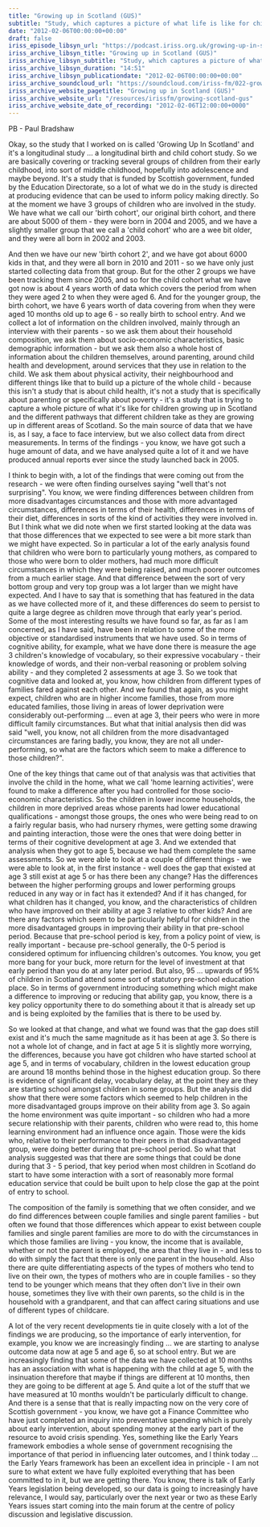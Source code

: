 ```yaml
---
title: "Growing up in Scotland (GUS)"
subtitle: "Study, which captures a picture of what life is like for children in Scotland, and the different pathways that children take as they grow up."
date: "2012-02-06T00:00:00+00:00"
draft: false
iriss_episode_libsyn_url: "https://podcast.iriss.org.uk/growing-up-in-scotland-gus-1"
iriss_archive_libsyn_title: "Growing up in Scotland (GUS)"
iriss_archive_libsyn_subtitle: "Study, which captures a picture of what life is like for children in Scotland, and the different pathways that children take as they grow up."
iriss_archive_libsyn_duration: "14:51"
iriss_archive_libsyn_publicationdate: "2012-02-06T00:00:00+00:00"
iriss_archive_soundcloud_url: "https://soundcloud.com/iriss-fm/022-growing-up-in-scotland-gus"
iriss_archive_website_pagetitle: "Growing up in Scotland (GUS)"
iriss_archive_website_url: "/resources/irissfm/growing-scotland-gus"
iriss_archive_website_date_of_recording: "2012-02-06T12:00:00+0000"
---
```

PB - Paul Bradshaw

Okay, so the study that I worked on is called 'Growing Up In Scotland' and it's a longitudinal study ... a longitudinal birth and child cohort study. So we are basically covering or tracking several groups of children from their early childhood, into sort of middle childhood, hopefully into adolescence and maybe beyond. It's a study that is funded by Scottish government, funded by the Education Directorate, so a lot of what we do in the study is directed at producing evidence that can be used to inform policy making directly. So at the moment we have 3 groups of children who are involved in the study. We have what we call our 'birth cohort', our original birth cohort, and there are about 5000 of them - they were born in 2004 and 2005, and we have a slightly smaller group that we call a 'child cohort' who are a wee bit older, and they were all born in 2002 and 2003.

And then we have our new 'birth cohort 2', and we have got about 6000 kids in that, and they were all born in 2010 and 2011 - so we have only just started collecting data from that group. But for the other 2 groups we have been tracking them since 2005, and so for the child cohort what we have got now is about 4 years worth of data which covers the period from when they were aged 2 to when they were aged 6. And for the younger group, the birth cohort, we have 6 years worth of data covering from when they were aged 10 months old up to age 6 - so really birth to school entry. And we collect a lot of information on the children involved, mainly through an interview with their parents - so we ask them about their household composition, we ask them about socio-economic characteristics, basic demographic information - but we ask them also a whole host of information about the children themselves, around parenting, around child health and development, around services that they use in relation to the child. We ask them about physical activity, their neighbourhood and different things like that to build up a picture of the whole child - because this isn't a study that is about child health, it's not a study that is specifically about parenting or specifically about poverty - it's a study that is trying to capture a whole picture of what it's like for children growing up in Scotland and the different pathways that different children take as they are growing up in different areas of Scotland. So the main source of data that we have is, as I say, a face to face interview, but we also collect data from direct measurements. In terms of the findings - you know, we have got such a huge amount of data, and we have analysed quite a lot of it and we have produced annual reports ever since the study launched back in 2005.

I think to begin with, a lot of the findings that were coming out from the research - we were often finding ourselves saying "well that's not surprising". You know, we were finding differences between children from more disadvantages circumstances and those with more advantaged circumstances, differences in terms of their health, differences in terms of their diet, differences in sorts of the kind of activities they were involved in. But I think what we did note when we first started looking at the data was that those differences that we expected to see were a bit more stark than we might have expected. So in particular a lot of the early analysis found that children who were born to particularly young mothers, as compared to those who were born to older mothers, had much more difficult circumstances in which they were being raised, and much poorer outcomes from a much earlier stage. And that difference between the sort of very bottom group and very top group was a lot larger than we might have expected. And I have to say that is something that has featured in the data as we have collected more of it, and these differences do seem to persist to quite a large degree as children move through that early year's period. Some of the most interesting results we have found so far, as far as I am concerned, as I have said, have been in relation to some of the more objective or standardised instruments that we have used. So in terms of cognitive ability, for example, what we have done there is measure the age 3 children's knowledge of vocabulary, so their expressive vocabulary - their knowledge of words, and their non-verbal reasoning or problem solving ability - and they completed 2 assessments at age 3. So we took that cognitive data and looked at, you know, how children from different types of families fared against each other. And we found that again, as you might expect, children who are in higher income families, those from more educated families, those living in areas of lower deprivation were considerably out-performing ... even at age 3, their peers who were in more difficult family circumstances. But what that initial analysis then did was said "well, you know, not all children from the more disadvantaged circumstances are faring badly, you know, they are not all under-performing, so what are the factors which seem to make a difference to those children?".

One of the key things that came out of that analysis was that activities that involve the child in the home, what we call 'home learning activities', were found to make a difference after you had controlled for those socio-economic characteristics. So the children in lower income households, the children in more deprived areas whose parents had lower educational qualifications - amongst those groups, the ones who were being read to on a fairly regular basis, who had nursery rhymes, were getting some drawing and painting interaction, those were the ones that were doing better in terms of their cognitive development at age 3. And we extended that analysis when they got to age 5, because we had them complete the same assessments. So we were able to look at a couple of different things - we were able to look at, in the first instance - well does the gap that existed at age 3 still exist at age 5 or has there been any change? Has the differences between the higher performing groups and lower performing groups reduced in any way or in fact has it extended? And if it has changed, for what children has it changed, you know, and the characteristics of children who have improved on their ability at age 3 relative to other kids? And are there any factors which seem to be particularly helpful for children in the more disadvantaged groups in improving their ability in that pre-school period. Because that pre-school period is key, from a policy point of view, is really important - because pre-school generally, the 0-5 period is considered optimum for influencing children's outcomes. You know, you get more bang for your buck, more return for the level of investment at that early period than you do at any later period. But also, 95 ... upwards of 95% of children in Scotland attend some sort of statutory pre-school education place. So in terms of government introducing something which might make a difference to improving or reducing that ability gap, you know, there is a key policy opportunity there to do something about it that is already set up and is being exploited by the families that is there to be used by.

So we looked at that change, and what we found was that the gap does still exist and it's much the same magnitude as it has been at age 3. So there is not a whole lot of change, and in fact at age 5 it is slightly more worrying, the differences, because you have got children who have started school at age 5, and in terms of vocabulary, children in the lowest education group are around 18 months behind those in the highest education group. So there is evidence of significant delay, vocabulary delay, at the point they are they are starting school amongst children in some groups. But the analysis did show that there were some factors which seemed to help children in the more disadvantaged groups improve on their ability from age 3. So again the home environment was quite important - so children who had a more secure relationship with their parents, children who were read to, this home learning environment had an influence once again. Those were the kids who, relative to their performance to their peers in that disadvantaged group, were doing better during that pre-school period. So what that analysis suggested was that there are some things that could be done during that 3 - 5 period, that key period when most children in Scotland do start to have some interaction with a sort of reasonably more formal education service that could be built upon to help close the gap at the point of entry to school.

The composition of the family is something that we often consider, and we do find differences between couple families and single parent families - but often we found that those differences which appear to exist between couple families and single parent families are more to do with the circumstances in which those families are living - you know, the income that is available, whether or not the parent is employed, the area that they live in - and less to do with simply the fact that there is only one parent in the household. Also there are quite differentiating aspects of the types of mothers who tend to live on their own, the types of mothers who are in couple families - so they tend to be younger which means that they often don't live in their own house, sometimes they live with their own parents, so the child is in the household with a grandparent, and that can affect caring situations and use of different types of childcare.

A lot of the very recent developments tie in quite closely with a lot of the findings we are producing, so the importance of early intervention, for example, you know we are increasingly finding ... we are starting to analyse outcome data now at age 5 and age 6, so at school entry. But we are increasingly finding that some of the data we have collected at 10 months has an association with what is happening with the child at age 5, with the insinuation therefore that maybe if things are different at 10 months, then they are going to be different at age 5. And quite a lot of the stuff that we have measured at 10 months wouldn't be particularly difficult to change. And there is a sense that that is really impacting now on the very core of Scottish government - you know, we have got a Finance Committee who have just completed an inquiry into preventative spending which is purely about early intervention, about spending money at the early part of the resource to avoid crisis spending. Yes, something like the Early Years framework embodies a whole sense of government recognising the importance of that period in influencing later outcomes, and I think today ... the Early Years framework has been an excellent idea in principle - I am not sure to what extent we have fully exploited everything that has been committed to in it, but we are getting there. You know, there is talk of Early Years legislation being developed, so our data is going to increasingly have relevance, I would say, particularly over the next year or two as these Early Years issues start coming into the main forum at the centre of policy discussion and legislative discussion.